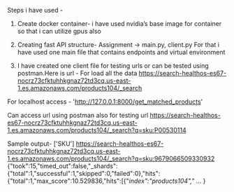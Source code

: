 
Steps i have used -
1. Create docker container- i have used nvidia’s base image for container so that i can utilize gpus also
2. Creating fast API structure- 
	Assignment → main.py, client.py
For that i have used one main file that contains endpoints and virtual environment 

3. I have created one client file for testing urls or can be tested using postman.Here is url -
For load all the data https://search-healthos-es67-nocrz73cfktuhhkgnaz72td3cq.us-east-1.es.amazonaws.com/products104/_search 

For localhost access -
'http://127.0.0.1:8000/get_matched_products'

Can access url using postman also for testing url 
https://search-healthos-es67-nocrz73cfktuhhkgnaz72td3cq.us-east-1.es.amazonaws.com/products104/_search?q=sku:P00530114

Sample output-
['SKU']
https://search-healthos-es67-nocrz73cfktuhhkgnaz72td3cq.us-east-1.es.amazonaws.com/products104/_search?q=sku:9679066509330932
{"took":15,"timed_out":false,"_shards":{"total":1,"successful":1,"skipped":0,"failed":0},"hits":{"total":1,"max_score":10.529836,"hits":[{"_index":"products104","_
… }
	
